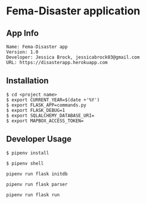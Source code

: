# Fema-Disaster application

## App Info
    Name: Fema-Disaster app
    Version: 1.0
    Developer: Jessica Brock, jessicabrock03@gmail.com
    URL: https://disasterapp.herokuapp.com

## Installation

    $ cd <project name>
    $ export CURRENT_YEAR=$(date +'%Y')
    $ export FLASK_APP=commands.py
    $ export FLASK_DEBUG=1
    $ export SQLALCHEMY_DATABASE_URI=
    $ export MAPBOX_ACCESS_TOKEN=

## Developer Usage

    $ pipenv install

    $ pipenv shell

    pipenv run flask initdb

    pipenv run flask parser

    pipenv run flask run
